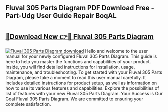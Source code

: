 ## Fluval 305 Parts Diagram PDF Download Free - Part-Udg User Guide Repair BoqAL

# <h2><a href="http://dft1bcr.blite.top/?on=Fluval+305+Parts+Diagram">🔗Download New 👉🔴 Fluval 305 Parts Diagram</a></h2>

[![Fluval 305 Parts Diagram download](https://i.imgur.com/lujVjoI.png)](http://dft1bcr.blite.top/?on=Fluval+305+Parts+Diagram)
Hello and welcome to the user manual for your newly configured Fluval 305 Parts Diagram. This guide is here to help you master the functions and capabilities of your product. Inside, you will find detailed instructions for installation, usage, maintenance, and troubleshooting. To get started with your Fluval 305 Parts Diagram, please take a moment to read this user manual carefully. It includes detailed instructions for product setup, as well as information on how to use its various features and capabilities. Explore the possibilities of list of features with your new Fluval 305 Parts Diagram. Your Success is Our Goal Fluval 305 Parts Diagram. We are committed to ensuring your complete satisfaction.
